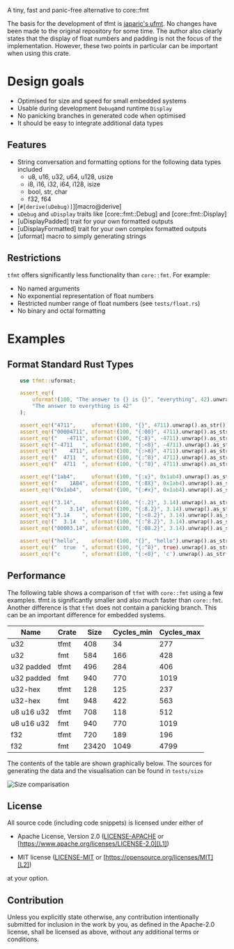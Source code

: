 A tiny, fast and panic-free alternative to core::fmt

The basis for the development of tfmt is [japaric's ufmt](https://github.com/japaric/ufmt). No 
changes have been made to the original repository for some time. The author also clearly states 
that the display of float numbers and padding is not the focus of the implementation. However, 
these two points in particular can be important when using this crate. 

# Design goals
- Optimised for size and speed for small embedded systems
- Usable during development `Debug`and runtime `Display`
- No panicking branches in generated code when optimised
- It should be easy to integrate additional data types

## Features
- String conversation and formatting options for the following data types included
  - u8, u16, u32, u64, u128, usize
  - i8, i16, i32, i64, i128, isize
  - bool, str, char
  - f32, f64
- [`#[derive(uDebug)]`][macro@derive]
- `uDebug` and `uDisplay` traits like [core::fmt::Debug] and [core::fmt::Display]
- [uDisplayPadded] trait for your own formatted outputs
- [uDisplayFormatted] trait for your own complex formatted outputs
- [uformat] macro to simply generating strings

## Restrictions
`tfmt` offers significantly less functionality than `core::fmt`. For example:
- No named arguments
- No exponential representation of float numbers
- Restricted number range of float numbers (see `tests/float.rs`)
- No binary and octal formatting

# Examples

## Format Standard Rust Types

```rust
    use tfmt::uformat;

    assert_eq!(
        uformat!(100, "The answer to {} is {}", "everything", 42).unwrap().as_str(),
        "The answer to everything is 42" 
    );

    assert_eq!("4711",     uformat!(100, "{}", 4711).unwrap().as_str());
    assert_eq!("00004711", uformat!(100, "{:08}", 4711).unwrap().as_str());
    assert_eq!("   -4711", uformat!(100, "{:8}", -4711).unwrap().as_str());
    assert_eq!("-4711   ", uformat!(100, "{:<8}", -4711).unwrap().as_str());
    assert_eq!("    4711", uformat!(100, "{:>8}", 4711).unwrap().as_str());
    assert_eq!("  4711  ", uformat!(100, "{:^8}", 4711).unwrap().as_str());
    assert_eq!("  4711  ", uformat!(100, "{:^8}", 4711).unwrap().as_str());

    assert_eq!("1ab4",     uformat!(100, "{:x}", 0x1ab4).unwrap().as_str());
    assert_eq!("    1AB4", uformat!(100, "{:8X}", 0x1ab4).unwrap().as_str());
    assert_eq!("0x1ab4",   uformat!(100, "{:#x}", 0x1ab4).unwrap().as_str());

    assert_eq!("3.14",     uformat!(100, "{:.2}", 3.14).unwrap().as_str());
    assert_eq!("    3.14", uformat!(100, "{:8.2}", 3.14).unwrap().as_str());
    assert_eq!("3.14    ", uformat!(100, "{:<8.2}", 3.14).unwrap().as_str());
    assert_eq!("  3.14  ", uformat!(100, "{:^8.2}", 3.14).unwrap().as_str());
    assert_eq!("00003.14", uformat!(100, "{:08.2}", 3.14).unwrap().as_str());

    assert_eq!("hello",    uformat!(100, "{}", "hello").unwrap().as_str());
    assert_eq!("  true  ", uformat!(100, "{:^8}", true).unwrap().as_str());
    assert_eq!("c       ", uformat!(100, "{:<8}", 'c').unwrap().as_str());
```

## Performance

The following table shows a comparison of `tfmt` with `core::fmt` using a few examples. tfmt is 
significantly smaller and also much faster than `core::fmt`. Another difference is that
`tfmt` does not contain a panicking branch. This can be an important difference for embedded systems.

| Name                 | Crate |         Size |   Cycles_min |   Cycles_max |
|----------------------|-------|--------------|--------------|--------------|
| u32                  |  tfmt |          408 |           34 |          277 |
| u32                  |   fmt |          584 |          166 |          428 |
| u32 padded           |  tfmt |          496 |          284 |          406 |
| u32 padded           |   fmt |          940 |          770 |         1019 |
| u32-hex              |  tfmt |          128 |          125 |          237 |
| u32-hex              |   fmt |          948 |          422 |          563 |
| u8 u16 u32           |  tfmt |          708 |          118 |          512 |
| u8 u16 u32           |   fmt |          940 |          770 |         1019 |
| f32                  |  tfmt |          720 |          189 |          196 |
| f32                  |   fmt |        23420 |         1049 |         4799 |

The contents of the table are shown graphically below. The sources for generating the data and 
the visualisation can be found in `tests/size`

![Size comparisation](https://github.com/Simsys/tfmt/blob/main/tests/size/performance.png?raw=true)

## License

All source code (including code snippets) is licensed under either of

- Apache License, Version 2.0 ([LICENSE-APACHE](LICENSE-APACHE) or
  [https://www.apache.org/licenses/LICENSE-2.0][L1])

- MIT license ([LICENSE-MIT](LICENSE-MIT) or
  [https://opensource.org/licenses/MIT][L2])

[L1]: https://www.apache.org/licenses/LICENSE-2.0
[L2]: https://opensource.org/licenses/MIT

at your option.

## Contribution

Unless you explicitly state otherwise, any contribution intentionally submitted
for inclusion in the work by you, as defined in the Apache-2.0 license, shall be
licensed as above, without any additional terms or conditions.